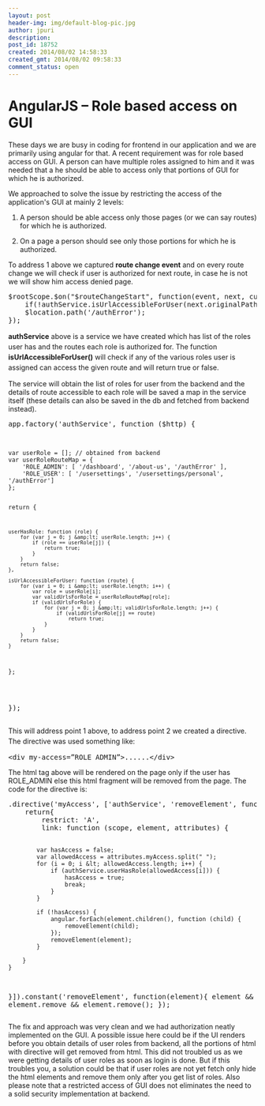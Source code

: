 ```yaml
---
layout: post
header-img: img/default-blog-pic.jpg
author: jpuri
description: 
post_id: 18752
created: 2014/08/02 14:58:33
created_gmt: 2014/08/02 09:58:33
comment_status: open
---
```


# AngularJS – Role based access on GUI

<p dir="ltr">These days we are busy in coding for frontend in our application and we are primarily using angular for that. A recent requirement was for role based access on GUI. A person can have multiple roles assigned to him and it was needed that a he should be able to access only that portions of GUI for which he is authorized.</p>

<p dir="ltr">We approached to solve the issue by restricting the access of the application's GUI at mainly 2 levels:</p>

<ol>
    <li dir="ltr">
<p dir="ltr">A person should be able access only those pages (or we can say routes) for which he is authorized.</p>
</li>
    <li dir="ltr">
<p dir="ltr">On a page a person should see only those portions for which he is authorized.</p>
</li>
</ol>

<p dir="ltr">To address 1 above we captured <strong>route change event</strong> and on every route change we will check if user is authorized for next route, in case he is not we will show him access denied page.</p>

<pre>$rootScope.$on("$routeChangeStart", function(event, next, current) {
    if(!authService.isUrlAccessibleForUser(next.originalPath))
    $location.path('/authError');
});</pre>

<p><span style="line-height: 1.5em;"><strong>authService</strong> above is a service we have created which has list of the roles user has and the routes each role is authorized for. The function <strong>isUrlAccessibleForUser()</strong> will check if any of the various roles user is assigned can access the given route and will return true or false.</span>
<p dir="ltr">The service will obtain the list of roles for user from the backend and the details of route accessible to each role will be saved a map in the service itself (these details can also be saved in the db and fetched from backend instead).</p>
<!--more-->
<pre>app.factory('authService', function ($http) {</p>
<pre><code>var userRole = []; // obtained from backend
var userRoleRouteMap = {
    'ROLE_ADMIN': [ '/dashboard', '/about-us', '/authError' ],
    'ROLE_USER': [ '/usersettings', '/usersettings/personal', '/authError']
};

return {

    userHasRole: function (role) {
        for (var j = 0; j &amp;lt; userRole.length; j++) {
            if (role == userRole[j]) {
                return true;
            }
        }
        return false;
    },

    isUrlAccessibleForUser: function (route) {
        for (var i = 0; i &amp;lt; userRole.length; i++) {
            var role = userRole[i];
            var validUrlsForRole = userRoleRouteMap[role];
            if (validUrlsForRole) {
                for (var j = 0; j &amp;lt; validUrlsForRole.length; j++) {
                    if (validUrlsForRole[j] == route)
                        return true;
                }
            }
        }
        return false;
    }
};
</code></pre>
<p>});</pre>
<span style="line-height: 1.5em;">This will address point 1 above, to address point 2 we created a directive. The directive was used something like:</span>
<pre>&lt;div my-access=”ROLE_ADMIN”&gt;......&lt;/div&gt;</pre>
<p dir="ltr">The html tag above will be rendered on the page only if the user has ROLE_ADMIN else this html fragment will be removed from the page. The code for the directive is:</p></p>
<pre>.directive('myAccess', ['authService', 'removeElement', function (authService, removeElement) {
    return{
        restrict: 'A',
        link: function (scope, element, attributes) {

            var hasAccess = false;
            var allowedAccess = attributes.myAccess.split(" ");
            for (i = 0; i &lt; allowedAccess.length; i++) {
                if (authService.userHasRole(allowedAccess[i])) {
                    hasAccess = true;
                    break;
                }
            }

            if (!hasAccess) {
                angular.forEach(element.children(), function (child) {
                    removeElement(child);
                });
                removeElement(element);
            }

        }
    }
}]).constant('removeElement', function(element){
    element &amp;&amp; element.remove &amp;&amp; element.remove();
});</pre>

<p>The fix and approach was very clean and we had authorization neatly implemented on the GUI. A possible issue here could be if the UI renders before you obtain details of user roles from backend, all the portions of html with directive will get removed from html. This did not troubled us as we were getting details of user roles as soon as login is done. But if this troubles you, a solution could be that if user roles are not yet fetch only hide the html elements and remove them only after you get list of roles. Also please note that a restricted access of GUI does not eliminates the need to a solid security implementation at backend.</p>